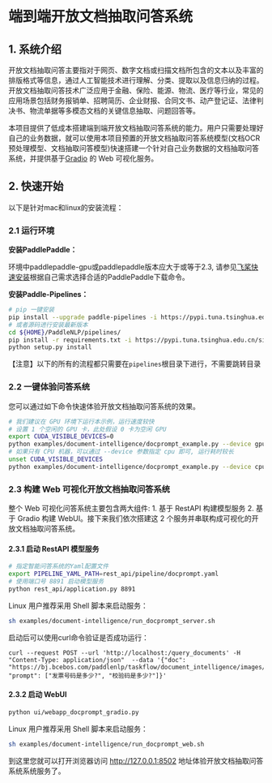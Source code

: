 # 端到端开放文档抽取问答系统

## 1. 系统介绍

开放文档抽取问答主要指对于网页、数字文档或扫描文档所包含的文本以及丰富的排版格式等信息，通过人工智能技术进行理解、分类、提取以及信息归纳的过程。开放文档抽取问答技术广泛应用于金融、保险、能源、物流、医疗等行业，常见的应用场景包括财务报销单、招聘简历、企业财报、合同文书、动产登记证、法律判决书、物流单据等多模态文档的关键信息抽取、问题回答等。

本项目提供了低成本搭建端到端开放文档抽取问答系统的能力。用户只需要处理好自己的业务数据，就可以使用本项目预置的开放文档抽取问答系统模型(文档OCR预处理模型、文档抽取问答模型)快速搭建一个针对自己业务数据的文档抽取问答系统，并提供基于[Gradio](https://gradio.app/) 的 Web 可视化服务。


## 2. 快速开始

以下是针对mac和linux的安装流程：


### 2.1 运行环境

**安装PaddlePaddle：**

 环境中paddlepaddle-gpu或paddlepaddle版本应大于或等于2.3, 请参见[飞桨快速安装](https://www.paddlepaddle.org.cn/install/quick?docurl=/documentation/docs/zh/install/pip/linux-pip.html)根据自己需求选择合适的PaddlePaddle下载命令。

**安装Paddle-Pipelines：**

```bash
# pip 一键安装
pip install --upgrade paddle-pipelines -i https://pypi.tuna.tsinghua.edu.cn/simple
# 或者源码进行安装最新版本
cd ${HOME}/PaddleNLP/pipelines/
pip install -r requirements.txt -i https://pypi.tuna.tsinghua.edu.cn/simple
python setup.py install
```

【注意】以下的所有的流程都只需要在`pipelines`根目录下进行，不需要跳转目录

### 2.2 一键体验问答系统
您可以通过如下命令快速体验开放文档抽取问答系统的效果。


```bash
# 我们建议在 GPU 环境下运行本示例，运行速度较快
# 设置 1 个空闲的 GPU 卡，此处假设 0 卡为空闲 GPU
export CUDA_VISIBLE_DEVICES=0
python examples/document-intelligence/docprompt_example.py --device gpu
# 如果只有 CPU 机器，可以通过 --device 参数指定 cpu 即可, 运行耗时较长
unset CUDA_VISIBLE_DEVICES
python examples/document-intelligence/docprompt_example.py --device cpu
```

### 2.3 构建 Web 可视化开放文档抽取问答系统

整个 Web 可视化问答系统主要包含两大组件:  1. 基于 RestAPI 构建模型服务 2. 基于 Gradio 构建 WebUI。接下来我们依次搭建这 2 个服务并串联构成可视化的开放文档抽取问答系统。

#### 2.3.1 启动 RestAPI 模型服务
```bash
# 指定智能问答系统的Yaml配置文件
export PIPELINE_YAML_PATH=rest_api/pipeline/docprompt.yaml
# 使用端口号 8891 启动模型服务
python rest_api/application.py 8891
```
Linux 用户推荐采用 Shell 脚本来启动服务：

```bash
sh examples/document-intelligence/run_docprompt_server.sh
```
启动后可以使用curl命令验证是否成功运行：

```
curl --request POST --url 'http://localhost:/query_documents' -H "Content-Type: application/json"  --data '{"doc": "https://bj.bcebos.com/paddlenlp/taskflow/document_intelligence/images/invoice.jpg", "prompt": ["发票号码是多少?", "校验码是多少?"]}'
```

#### 2.3.2 启动 WebUI

```bash
python ui/webapp_docprompt_gradio.py
```

Linux 用户推荐采用 Shell 脚本来启动服务：

```bash
sh examples/document-intelligence/run_docprompt_web.sh
```

到这里您就可以打开浏览器访问 http://127.0.0.1:8502 地址体验开放文档抽取问答系统系统服务了。
